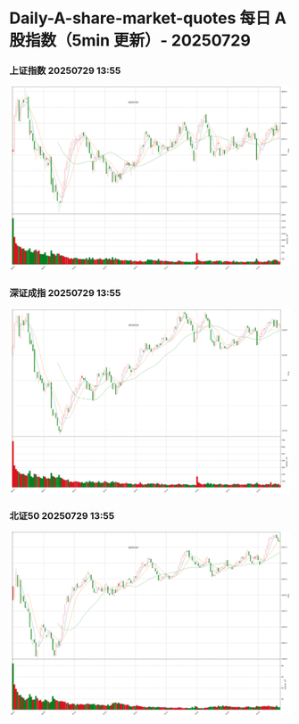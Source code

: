 
# Daily-A-share-market-quotes 每日 A 股指数（5min 更新）- 20250729

### 上证指数 20250729 13:55
![](./fig/2025/7/20250729-sh000001.png)

### 深证成指 20250729 13:55
![](./fig/2025/7/20250729-sz399001.png)

### 北证50 20250729 13:55
![](./fig/2025/7/20250729-bj899050.png)
